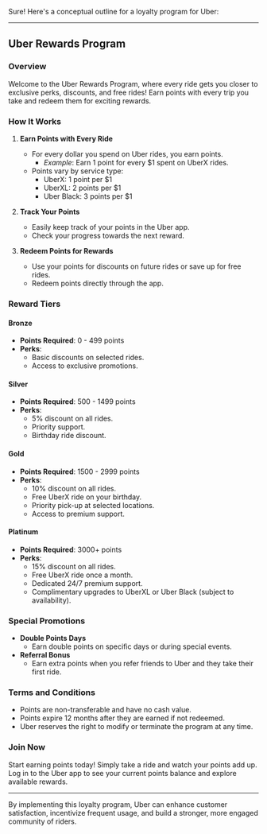 Sure! Here's a conceptual outline for a loyalty program for Uber:

---

## Uber Rewards Program

### **Overview**

Welcome to the Uber Rewards Program, where every ride gets you closer to exclusive perks, discounts, and free rides! Earn points with every trip you take and redeem them for exciting rewards.

### **How It Works**

1. **Earn Points with Every Ride**
   - For every dollar you spend on Uber rides, you earn points.
     - *Example*: Earn 1 point for every $1 spent on UberX rides.
   - Points vary by service type:
     - UberX: 1 point per $1
     - UberXL: 2 points per $1
     - Uber Black: 3 points per $1

2. **Track Your Points**
   - Easily keep track of your points in the Uber app.
   - Check your progress towards the next reward.

3. **Redeem Points for Rewards**
   - Use your points for discounts on future rides or save up for free rides.
   - Redeem points directly through the app.

### **Reward Tiers**

#### **Bronze**
- **Points Required**: 0 - 499 points
- **Perks**:
  - Basic discounts on selected rides.
  - Access to exclusive promotions.

#### **Silver**
- **Points Required**: 500 - 1499 points
- **Perks**:
  - 5% discount on all rides.
  - Priority support.
  - Birthday ride discount.

#### **Gold**
- **Points Required**: 1500 - 2999 points
- **Perks**:
  - 10% discount on all rides.
  - Free UberX ride on your birthday.
  - Priority pick-up at selected locations.
  - Access to premium support.

#### **Platinum**
- **Points Required**: 3000+ points
- **Perks**:
  - 15% discount on all rides.
  - Free UberX ride once a month.
  - Dedicated 24/7 premium support.
  - Complimentary upgrades to UberXL or Uber Black (subject to availability).

### **Special Promotions**

- **Double Points Days**
  - Earn double points on specific days or during special events.
- **Referral Bonus**
  - Earn extra points when you refer friends to Uber and they take their first ride.

### **Terms and Conditions**

- Points are non-transferable and have no cash value.
- Points expire 12 months after they are earned if not redeemed.
- Uber reserves the right to modify or terminate the program at any time.

### **Join Now**

Start earning points today! Simply take a ride and watch your points add up. Log in to the Uber app to see your current points balance and explore available rewards.

---

By implementing this loyalty program, Uber can enhance customer satisfaction, incentivize frequent usage, and build a stronger, more engaged community of riders.

